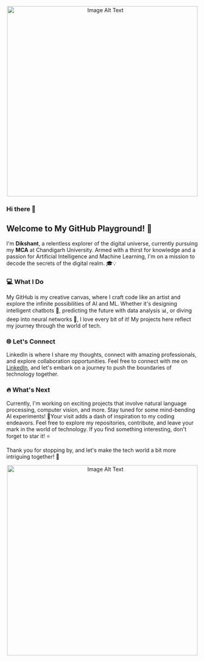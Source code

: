 
<p align="center">
  <img src="https://wallpaper.dog/large/20512967.jpg" width="500" alt="Image Alt Text">
</p>

### Hi there 👋
## Welcome to My GitHub Playground! 🚀

I'm **Dikshant**, a relentless explorer of the digital universe, currently pursuing my **MCA** at Chandigarh University. Armed with a thirst for knowledge and a passion for Artificial Intelligence and Machine Learning, I'm on a mission to decode the secrets of the digital realm. 🎓💡

### 💻 What I Do

My GitHub is my creative canvas, where I craft code like an artist and explore the infinite possibilities of AI and ML. Whether it's designing intelligent chatbots 🤖, predicting the future with data analysis 📊, or diving deep into neural networks 🧠, I love every bit of it! My projects here reflect my journey through the world of tech.

### 🌐 Let's Connect

LinkedIn is where I share my thoughts, connect with amazing professionals, and explore collaboration opportunities. Feel free to connect with me on [LinkedIn](https://www.linkedin.com/in/dikshant-sharma-b41539232), and let's embark on a journey to push the boundaries of technology together.

### 🔥 What's Next

Currently, I'm working on exciting projects that involve natural language processing, computer vision, and more. Stay tuned for some mind-bending AI experiments! 🚀Your visit adds a dash of inspiration to my coding endeavors. Feel free to explore my repositories, contribute, and leave your mark in the world of technology. If you find something interesting, don't forget to star it! ⭐️

Thank you for stopping by, and let's make the tech world a bit more intriguing together! 🌟
<p align="center">
  <img src="https://wallpaper.dog/large/20512772.jpg" width="500" alt="Image Alt Text">
</p>
